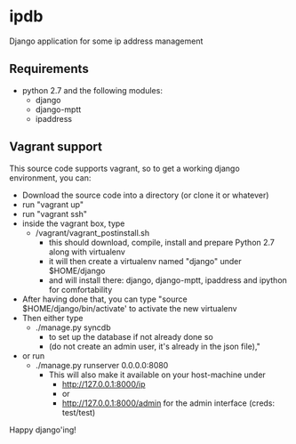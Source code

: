 ipdb
====

Django application for some ip address management

Requirements
------------

- python 2.7 and the following modules:
  - django
  - django-mptt
  - ipaddress

Vagrant support
---------------

This source code supports vagrant, so to get a working django environment, you can:

- Download the source code into a directory (or clone it or whatever)
- run "vagrant up"
- run "vagrant ssh"
- inside the vagrant box, type
  - /vagrant/vagrant_postinstall.sh
    - this should download, compile, install and prepare Python 2.7 along with virtualenv
    - it will then create a virtualenv named "django" under $HOME/django
    - and will install there: django, django-mptt, ipaddress and ipython for comfortability
- After having done that, you can type "source $HOME/django/bin/activate' to activate the new virtualenv
- Then either type
  - ./manage.py syncdb
    - to set up the database if not already done so
    - (do not create an admin user, it's already in the json file),"
- or run
  - ./manage.py runserver 0.0.0.0:8080
    - This will also make it available on your host-machine under
      - http://127.0.0.1:8000/ip
      - or
      - http://127.0.0.1:8000/admin for the admin interface (creds: test/test)

Happy django'ing!
